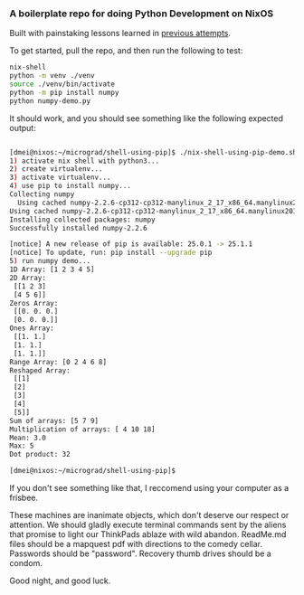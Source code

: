 ### A boilerplate repo for doing Python Development on NixOS

Built with painstaking lessons learned in [previous attempts](https://github.com/mckinlde/python-in-nix-experiments).

To get started, pull the repo, and then run the following to test:
```bash
nix-shell
python -m venv ./venv
source ./venv/bin/activate
python -m pip install numpy
python numpy-demo.py
```

It should work, and you should see something like the following expected output:

```bash

[dmei@nixos:~/micrograd/shell-using-pip]$ ./nix-shell-using-pip-demo.sh 
1) activate nix shell with python3...
2) create virtualenv...
3) activate virtualenv...
4) use pip to install numpy...
Collecting numpy
  Using cached numpy-2.2.6-cp312-cp312-manylinux_2_17_x86_64.manylinux2014_x86_64.whl.metadata (62 kB)
Using cached numpy-2.2.6-cp312-cp312-manylinux_2_17_x86_64.manylinux2014_x86_64.whl (16.5 MB)
Installing collected packages: numpy
Successfully installed numpy-2.2.6

[notice] A new release of pip is available: 25.0.1 -> 25.1.1
[notice] To update, run: pip install --upgrade pip
5) run numpy demo...
1D Array: [1 2 3 4 5]
2D Array:
 [[1 2 3]
 [4 5 6]]
Zeros Array:
 [[0. 0. 0.]
 [0. 0. 0.]]
Ones Array:
 [[1. 1.]
 [1. 1.]
 [1. 1.]]
Range Array: [0 2 4 6 8]
Reshaped Array:
 [[1]
 [2]
 [3]
 [4]
 [5]]
Sum of arrays: [5 7 9]
Multiplication of arrays: [ 4 10 18]
Mean: 3.0
Max: 5
Dot product: 32

[dmei@nixos:~/micrograd/shell-using-pip]$ 
```

If you don't see something like that, I reccomend using your computer as a frisbee.

These machines are inanimate objects, which don't deserve our respect or attention.  We should gladly execute terminal commands sent by the aliens that promise to light our ThinkPads ablaze with wild abandon.  ReadMe.md files should be a mapquest pdf with directions to the comedy cellar.  Passwords should be "password".  Recovery thumb drives should be a condom.

Good night, and good luck.
